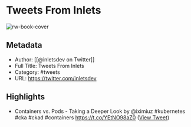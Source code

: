 # Tweets From Inlets

![rw-book-cover](https://pbs.twimg.com/profile_images/1321102166342410240/_ztUu0nk.jpg)

## Metadata
- Author: [[@inletsdev on Twitter]]
- Full Title: Tweets From Inlets
- Category: #tweets
- URL: https://twitter.com/inletsdev

## Highlights
- Containers vs. Pods - Taking a Deeper Look by @iximiuz 
  #kubernetes #cka #ckad #containers 
  https://t.co/YEtNO98aZ0 ([View Tweet](https://twitter.com/inletsdev/status/1491702353703096320))
